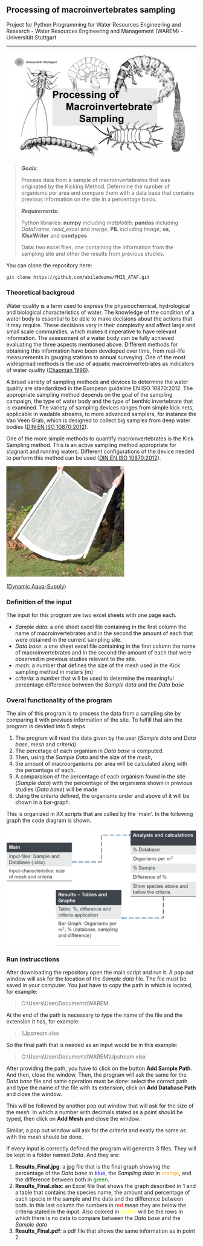 ## Processing of macroinvertebrates sampling
Project for Python Programming for Water Resources Engineering and Research -
Water Resources Engineering and Management (WAREM) - Universität Stuttgart

*** 

![Cover](https://github.com/abiledezma/PMS_ATAF/blob/main/Cover.jpg)


>   ***Goals***: 
> 
> Process data from a sample of macroinvertebrates that was originated by the Kicking Method. Determine the number of organisms per area and compare them with a data base that contains previous information on the site in a percentage basis. 

>   ***Requirements***: 
>
>Python libraries: **numpy** including *matplotlib*; **pandas** including *DataFrame*, *read_excel* and *merge*; **PIL** including *Image*; **os**, **XlsxWriter** and **comtypes**
> 
> Data: two excel files, one containing the information from the sampling site and other the results from previous studies.

You can clone the repository here:

```
git clone https://github.com/abiledezma/PMIS_ATAF.git
```


### Theoretical backgroud
Water quality is a term used to express the physicochemical, 
hydrological and biological characteristics of water. 
The knowledge of the condition of a water body is essential
to be able to make decisions about the actions that it may require. 
These decisions vary in their complexity and affect large and small 
scale communities, which makes it imperative to have relevant information.
The assessment of a water body can be fully achieved evaluating the three
aspects mentioned above. Different methods for obtaining this information
have been developed over time, from real-life measurements in gauging 
stations to annual surveying. One of the most widespread methods is the
use of aquatic macroinvertebrates as indicators of water quality 
([Chapman 1996](https://www.researchgate.net/publication/237320993_Water_Quality_Assessments_-_A_Guide_to_Use_of_Biota_Sediments_and_Water_in_Environmental_Monitoring_-_Second_Edition)).

A broad variety of sampling methods and devices to determine the 
water quality are standardized in the European guideline 
EN ISO 10870:2012. The appropriate sampling method depends on the
goal of the sampling campaign, the type of water body and the type
of benthic invertebrate that is examined. The variety of sampling devices
ranges from simple kick nets, applicable in wadable streams, to more 
advanced samplers, for instance the Van Veen Grab, which is designed 
to collect big samples from deep water bodies
([DIN EN ISO 10870:2012](https://www.beuth.de/de/norm/din-en-iso-10870/152469102)).

One of the more simple methods to quantify 
macroinvertebrates is the Kick Sampling method. This is an 
active sampling method appropriate for stagnant and running waters.
Different configurations of the device needed to perform this method can
be used 
([DIN EN ISO 10870:2012](https://www.beuth.de/de/norm/din-en-iso-10870/152469102)).

![Mesh of a sampling](https://github.com/abiledezma/PMS_ATAF/blob/main/KickSampling.jpg)

([Dynamic Aqua-Supply](https://dynamicaquasupply.com/collections/nets/products/aquatic-invertebrate-kick-net))

### Definition of the input

The input for this program are two excel sheets with one page each.
- *Sample data*: a one sheet excel file containing in the first column 
the name of macroinvertebrates and in the second the amount of each that
were obtained in the current sampling site.
- *Data base*: a one sheet excel file containing in the first column 
the name of macroinvertebrates and in the second the amount of each
that were observed in previous studies relevant to the site.
- *mesh*: a number that defines the size of the mesh used in the 
Kick sampling method in meters [m]
- *criteria*: a number that will be used to determine the meaningful
percentage difference between the *Sample data* and the *Data base*

### Overal functionality of the program

The aim of this program is to process the data from a sampling 
site by comparing it with previuos information of the site. 
To fulfill that aim the program is devided into 5 steps
 1. The program will read the data given by the user
(*Sample data* and *Data base*, *mesh* and *criteria*)
 2. The percetage of each organism in *Data base* is computed.
 3. Then, using the *Sample Data* and the size of the *mesh*, 
 4. the amount of macroorganisms per area will be calculated 
along with the percentage of each.
 5. A comparaison of the percentage of each organism found in 
the site (*Sample data*) with the percentage of the organisms
shown in previous studies (*Data base*) will be made
 6. Using the *criteria* defined, the organisms under and 
above of it will be shown in a bar-graph. 

This is organized in XX scripts that are called by the 'main'. 
In the following graph the code diagram is shown.

![CodeBlock](https://github.com/abiledezma/PMS_ATAF/blob/main/CodeBlock.jpg)

### Run instrucctions

After downloading the repository open the main script and run it.
A pop out window will ask for the location of the *Sample data* file.
The file must be saved in your computer. You just have to copy the path
in which is located, for example: 
> C:\Users\User\Documents\WAREM

At the end of the path is necessary to type the name of the file and
the extension it has, for example: 

> \Upstream.xlsx

So the final path that is needed as an input would be in this example: 
> C:\Users\User\Documents\WAREM\Upstream.xlsx

After providing the path, you have to click on the button **Add Sample Path**.
And then, close the window.
Then, the program will ask the same for the *Data base* file
and same operation must be done: select the correct path and type the name
of the file with its extension, click on **Add Database Path** and close the window.

This will be followed by another pop out window that will ask for the size of 
the *mesh*. In which a number with decimals stated as a point should be typed,
then click on **Add Mesh** and close the window.

Similar, a pop out window will  ask for the *criteria* and exatly the same as
with the *mesh* should be done.

If every input is correctly defined the program will generate 3 files.
They will be kept in a folder named *Data*. And they are:
1. **Results_Final.jpg**: a jpg file that is the final graph showing the
percentage of the *Data base* in <span style="color: blue"> blue</span>,
the *Sampling data* in <span style="color: orange"> orange</span>, and
the difference between both in <span style="color: green"> green</span>.
2. **Results_Final.xlsx**: an Excel file that shows the graph described
in 1 and a table that contains the species name, the amount and percentage of
each specie in the sample and the data and the difference between both. In this
last column the numbers in <span style="color: red"> red</span> mean they are
below the criteria stated in the input. Also colored in 
<span style="color: yellow"> yellow</span> will be the rows in which there is no
data to compare between the *Data base* and the *Sample data*
3. **Results_Final.pdf**: a pdf file that shows the same information as in point 2.
